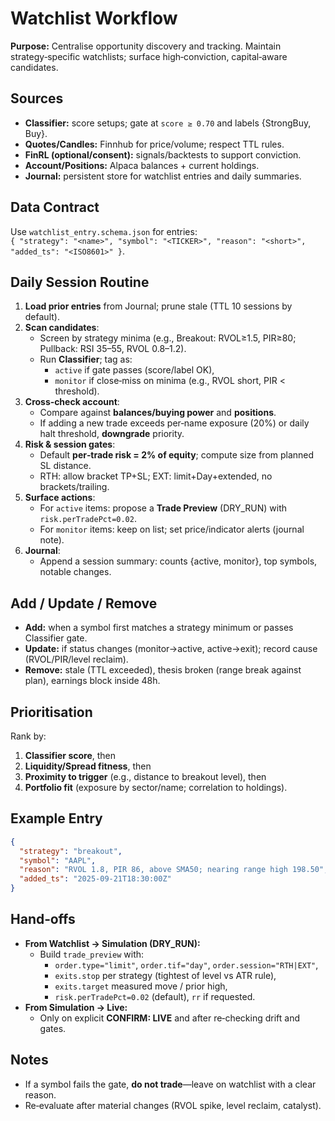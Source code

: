 # Watchlist Workflow

**Purpose:** Centralise opportunity discovery and tracking. Maintain strategy‑specific watchlists; surface high‑conviction, capital‑aware candidates.

## Sources
- **Classifier:** score setups; gate at `score ≥ 0.70` and labels {StrongBuy, Buy}.
- **Quotes/Candles:** Finnhub for price/volume; respect TTL rules.
- **FinRL (optional/consent):** signals/backtests to support conviction.
- **Account/Positions:** Alpaca balances + current holdings.
- **Journal:** persistent store for watchlist entries and daily summaries.

## Data Contract
Use `watchlist_entry.schema.json` for entries:  
`{ "strategy": "<name>", "symbol": "<TICKER>", "reason": "<short>", "added_ts": "<ISO8601>" }`.

## Daily Session Routine
1) **Load prior entries** from Journal; prune stale (TTL 10 sessions by default).
2) **Scan candidates**:
   - Screen by strategy minima (e.g., Breakout: RVOL≥1.5, PIR≥80; Pullback: RSI 35–55, RVOL 0.8–1.2).
   - Run **Classifier**; tag as:
     - `active` if gate passes (score/label OK),
     - `monitor` if close‑miss on minima (e.g., RVOL short, PIR < threshold).
3) **Cross‑check account**:
   - Compare against **balances/buying power** and **positions**.
   - If adding a new trade exceeds per‑name exposure (20%) or daily halt threshold, **downgrade** priority.
4) **Risk & session gates**:
   - Default **per‑trade risk = 2% of equity**; compute size from planned SL distance.
   - RTH: allow bracket TP+SL; EXT: limit+Day+extended, no brackets/trailing.
5) **Surface actions**:
   - For `active` items: propose a **Trade Preview** (DRY_RUN) with `risk.perTradePct=0.02`.
   - For `monitor` items: keep on list; set price/indicator alerts (journal note).
6) **Journal**:
   - Append a session summary: counts {active, monitor}, top symbols, notable changes.

## Add / Update / Remove
- **Add:** when a symbol first matches a strategy minimum or passes Classifier gate.
- **Update:** if status changes (monitor→active, active→exit); record cause (RVOL/PIR/level reclaim).
- **Remove:** stale (TTL exceeded), thesis broken (range break against plan), earnings block inside 48h.

## Prioritisation
Rank by:
1) **Classifier score**, then
2) **Liquidity/Spread fitness**, then
3) **Proximity to trigger** (e.g., distance to breakout level), then
4) **Portfolio fit** (exposure by sector/name; correlation to holdings).

## Example Entry
```json
{
  "strategy": "breakout",
  "symbol": "AAPL",
  "reason": "RVOL 1.8, PIR 86, above SMA50; nearing range high 198.50",
  "added_ts": "2025-09-21T18:30:00Z"
}
```

## Hand‑offs
- **From Watchlist → Simulation (DRY_RUN):**
  - Build `trade_preview` with:
    - `order.type="limit"`, `order.tif="day"`, `order.session="RTH|EXT"`,
    - `exits.stop` per strategy (tightest of level vs ATR rule),
    - `exits.target` measured move / prior high,
    - `risk.perTradePct=0.02` (default), `rr` if requested.
- **From Simulation → Live:**
  - Only on explicit **CONFIRM: LIVE** and after re‑checking drift and gates.

## Notes
- If a symbol fails the gate, **do not trade**—leave on watchlist with a clear reason.
- Re‑evaluate after material changes (RVOL spike, level reclaim, catalyst).
